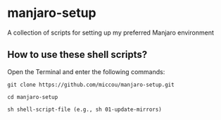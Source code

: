 # manjaro-setup
A collection of scripts for setting up my preferred Manjaro environment

## How to use these shell scripts?

Open the Terminal and enter the following commands:

`git clone https://github.com/miccou/manjaro-setup.git`

`cd manjaro-setup`

`sh shell-script-file (e.g., sh 01-update-mirrors)`
